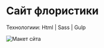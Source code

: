 # Сайт флористики

Технологиии: Html | Sass | Gulp

![Макет сйта](https://github.com/Lumaks42/floristMarket/blob/main/app/img/maket.png)
